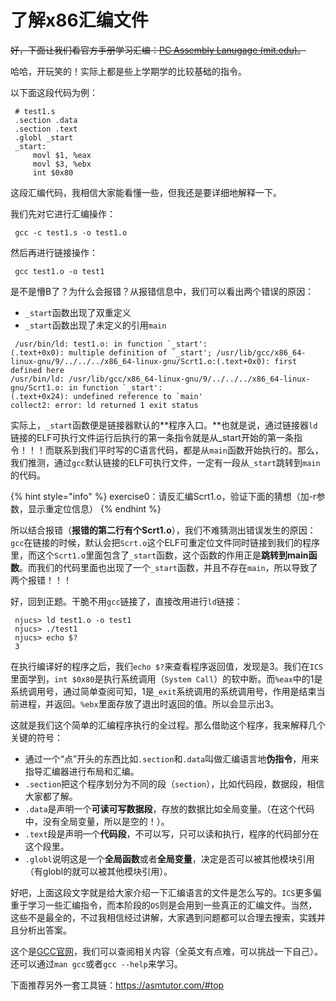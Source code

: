 # 了解x86汇编文件

~~好，下面让我们看官方手册学习汇编：~~[~~PC Assembly Lanugage (mit.edu)~~](https://pdos.csail.mit.edu/6.828/2018/readings/pcasm-book.pdf)~~。~~

哈哈，开玩笑的！实际上都是些上学期学的比较基础的指令。

以下面这段代码为例：

```wasm
 # test1.s 
 .section .data 
 .section .text 
 .globl _start 
 _start: 
     movl $1, %eax 
     movl $3, %ebx 
     int $0x80
```

这段汇编代码，我相信大家能看懂一些，但我还是要详细地解释一下。

我们先对它进行汇编操作：

```shell
 gcc -c test1.s -o test1.o
```

然后再进行链接操作：

```shell
 gcc test1.o -o test1
```

是不是懵B了？为什么会报错？从报错信息中，我们可以看出两个错误的原因：

* `_start`函数出现了双重定义
* `_start`函数出现了未定义的引用`main`

```shell
 /usr/bin/ld: test1.o: in function `_start':
(.text+0x0): multiple definition of `_start'; /usr/lib/gcc/x86_64-linux-gnu/9/../../../x86_64-linux-gnu/Scrt1.o:(.text+0x0): first defined here
/usr/bin/ld: /usr/lib/gcc/x86_64-linux-gnu/9/../../../x86_64-linux-gnu/Scrt1.o: in function `_start':
(.text+0x24): undefined reference to `main'
collect2: error: ld returned 1 exit status
```

实际上，`_start`函数便是链接器默认的**程序入口。**也就是说，通过链接器`ld`链接的ELF可执行文件运行后执行的第一条指令就是从\_start开始的第一条指令！！！而联系到我们平时写的C语言代码，都是从`main`函数开始执行的。那么，我们推测，通过`gcc`默认链接的ELF可执行文件，一定有一段从`_start`跳转到`main`的代码。

{% hint style="info" %}
exercise0：请反汇编Scrt1.o，验证下面的猜想（加-r参数，显示重定位信息）
{% endhint %}

所以结合报错（**报错的第二行有个Scrt1.o**），我们不难猜测出错误发生的原因：`gcc`在链接的时候，默认会把`Scrt.o`这个ELF可重定位文件同时链接到我们的程序里，而这个`Scrt1.o`里面包含了`_start`函数，这个函数的作用正是**跳转到main函数**。而我们的代码里面也出现了一个`_start`函数，并且不存在`main`，所以导致了两个报错！！！

好，回到正题。干脆不用`gcc`链接了，直接改用进行`ld`链接：

```shell
 njucs> ld test1.o -o test1 
 njucs> ./test1 
 njucs> echo $? 
 3
```

在执行编译好的程序之后，我们`echo $?`来查看程序返回值，发现是3。我们在`ICS`里面学到，`int $0x80`是执行系统调用（`System Call`）的软中断。而`%eax`中的1是系统调用号，通过简单查阅可知，1是`_exit`系统调用的系统调用号，作用是结束当前进程，并返回。`%ebx`里面存放了退出时返回的值。所以会显示出3。

这就是我们这个简单的汇编程序执行的全过程。那么借助这个程序，我来解释几个关键的符号：

* 通过一个“点”开头的东西比如`.section`和`.data`叫做汇编语言地**伪指令**，用来指导汇编器进行布局和汇编。
* `.section`把这个程序划分为不同的段（`section`），比如代码段，数据段，相信大家都了解。
* `.data`是声明一个**可读可写数据段**，存放的数据比如全局变量。（在这个代码中，没有全局变量，所以是空的！）。
* `.text`段是声明一个**代码段**，不可以写，只可以读和执行，程序的代码部分在这个段里。
* `.globl`说明这是一个**全局函数**或者**全局变量**，决定是否可以被其他模块引用（有globl的就可以被其他模块引用）。

好吧，上面这段文字就是给大家介绍一下汇编语言的文件是怎么写的。`ICS`更多偏重于学习一些汇编指令，而本阶段的`OS`则是会用到一些真正的汇编文件。当然，这些不是最全的，不过我相信经过讲解，大家遇到问题都可以合理去搜索，实践并且分析出答案。

这个是[GCC官网](https://gcc.gnu.org/onlinedocs/)，我们可以查阅相关内容（全英文有点难，可以挑战一下自己）。还可以通过`man gcc`或者`gcc --help`来学习。

下面推荐另外一套工具链：[https://asmtutor.com/#top\
](https://asmtutor.com/#top)

